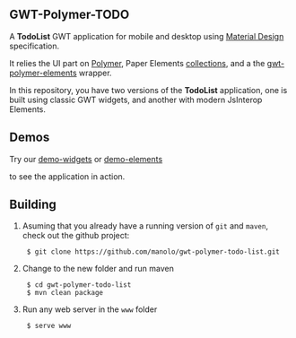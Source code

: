 ## GWT-Polymer-TODO

[0]: https://www.polymer-project.org/1.0/
[2]: http://www.google.es/design/spec/material-design/introduction.html
[3]: https://github.com/vaadin/gwt-polymer-elements
[4]: https://github.com/vaadin/gwt-api-generator
[5]: http://manolo.github.io/gwt-polymer-todo-list/demo/TodoListWidgets.html
[6]: http://manolo.github.io/gwt-polymer-todo-list/demo/TodoListElements.html

A **TodoList** GWT application for mobile and desktop using [Material Design][2] specification.

It relies the UI part on [Polymer][0], Paper Elements [collections][5], and a the [gwt-polymer-elements][3] wrapper.

In this repository, you have two versions of the **TodoList** application, one is built using classic GWT widgets, and another with modern JsInterop Elements.

## Demos
 Try our 
   [demo-widgets][5]
 or
   [demo-elements][6]

to see the application in action.

## Building

1. Asuming that you already have a running version of `git` and `maven`, check out the github project:

        $ git clone https://github.com/manolo/gwt-polymer-todo-list.git

2. Change to the new folder and run maven

        $ cd gwt-polymer-todo-list
        $ mvn clean package

3. Run any web server in the `www` folder

        $ serve www

